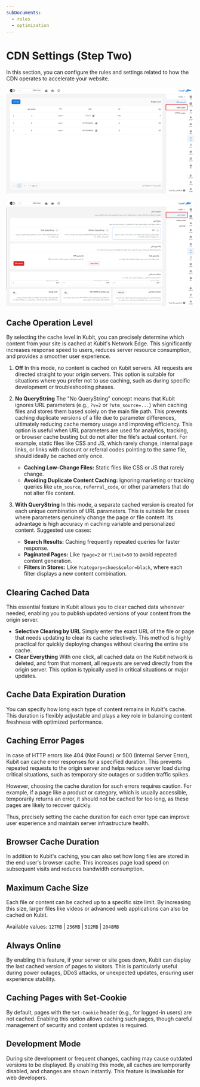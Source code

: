 ```yaml
---
subDocuments:
  - rules
  - optimization
---
```


# CDN Settings (Step Two)

In this section, you can configure the rules and settings related to how the CDN operates to accelerate your website.

![CDN: cdn settings](../img/cdn-settings.png)

![CDN: cdn settings menu](../img/cdn-settings-menu.png)

## Cache Operation Level

By selecting the cache level in Kubit, you can precisely determine which content from your site is cached at Kubit's Network Edge. This significantly increases response speed to users, reduces server resource consumption, and provides a smoother user experience.

1. **Off**
   In this mode, no content is cached on Kubit servers. All requests are directed straight to your origin servers. This option is suitable for situations where you prefer not to use caching, such as during specific development or troubleshooting phases.
2. **No QueryString**
   The "No QueryString" concept means that Kubit ignores URL parameters (e.g., `?v=2` or `?utm_source=...`) when caching files and stores them based solely on the main file path. This prevents caching duplicate versions of a file due to parameter differences, ultimately reducing cache memory usage and improving efficiency. This option is useful when URL parameters are used for analytics, tracking, or browser cache busting but do not alter the file's actual content. For example, static files like CSS and JS, which rarely change, internal page links, or links with discount or referral codes pointing to the same file, should ideally be cached only once.

   - **Caching Low-Change Files:** Static files like CSS or JS that rarely change.
   - **Avoiding Duplicate Content Caching:** Ignoring marketing or tracking queries like `utm_source`, `referral_code`, or other parameters that do not alter file content.

3. **With QueryString**
   In this mode, a separate cached version is created for each unique combination of URL parameters. This is suitable for cases where parameters genuinely change the page or file content. Its advantage is high accuracy in caching variable and personalized content. Suggested use cases:

   - **Search Results:** Caching frequently repeated queries for faster response.
   - **Paginated Pages:** Like `?page=2` or `?limit=50` to avoid repeated content generation.
   - **Filters in Stores:** Like `?category=shoes&color=black`, where each filter displays a new content combination.

## Clearing Cached Data

This essential feature in Kubit allows you to clear cached data whenever needed, enabling you to publish updated versions of your content from the origin server.

- **Selective Clearing by URL**
  Simply enter the exact URL of the file or page that needs updating to clear its cache selectively. This method is highly practical for quickly deploying changes without clearing the entire site cache.
- **Clear Everything**
  With one click, all cached data on the Kubit network is deleted, and from that moment, all requests are served directly from the origin server. This option is typically used in critical situations or major updates.

## Cache Data Expiration Duration

You can specify how long each type of content remains in Kubit's cache. This duration is flexibly adjustable and plays a key role in balancing content freshness with optimized performance.

## Caching Error Pages

In case of HTTP errors like 404 (Not Found) or 500 (Internal Server Error), Kubit can cache error responses for a specified duration. This prevents repeated requests to the origin server and helps reduce server load during critical situations, such as temporary site outages or sudden traffic spikes.

However, choosing the cache duration for such errors requires caution. For example, if a page like a product or category, which is usually accessible, temporarily returns an error, it should not be cached for too long, as these pages are likely to recover quickly.

Thus, precisely setting the cache duration for each error type can improve user experience and maintain server infrastructure health.

## Browser Cache Duration

In addition to Kubit's caching, you can also set how long files are stored in the end user's browser cache. This increases page load speed on subsequent visits and reduces bandwidth consumption.

## Maximum Cache Size

Each file or content can be cached up to a specific size limit. By increasing this size, larger files like videos or advanced web applications can also be cached on Kubit.

Available values: `127MB` | `256MB` | `512MB` | `2048MB`

## Always Online

By enabling this feature, if your server or site goes down, Kubit can display the last cached version of pages to visitors. This is particularly useful during power outages, DDoS attacks, or unexpected updates, ensuring user experience stability.

## Caching Pages with Set-Cookie

By default, pages with the `Set-Cookie` header (e.g., for logged-in users) are not cached. Enabling this option allows caching such pages, though careful management of security and content updates is required.

## Development Mode

During site development or frequent changes, caching may cause outdated versions to be displayed. By enabling this mode, all caches are temporarily disabled, and changes are shown instantly. This feature is invaluable for web developers.
